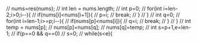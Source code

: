 //        nums=res(nums);
//         int len = nums.length;
//         int p=0;
//         for(int i=len-2;i>0;i--){
//             if(nums[i]<nums[i+1]){
//                 p=i;
//                 break;
//             }
//         }
//         int q=0;
//         for(int i=len-1;i>=p;i--){
//             if(nums[p]<nums[i]){
//                 q=i;
//                 break;
//             }
//         }
//         int temp = nums[p];
//         nums[p]=nums[q];
//         nums[q]=temp;
//         int s=p+1,e=len-1;
//         if(p==0 && q==0)
//             s=0;
//         while(s<e){